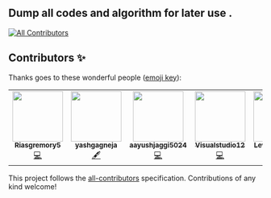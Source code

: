 ## **Dump all codes and algorithm for later use .** 

<!-- ALL-CONTRIBUTORS-BADGE:START - Do not remove or modify this section -->
[![All Contributors](https://img.shields.io/badge/all_contributors-6-orange.svg?style=flat-square)](#contributors-)
<!-- ALL-CONTRIBUTORS-BADGE:END -->

## Contributors ✨

Thanks goes to these wonderful people ([emoji key](https://allcontributors.org/docs/en/emoji-key)):

<!-- ALL-CONTRIBUTORS-LIST:START - Do not remove or modify this section -->
<!-- prettier-ignore-start -->
<!-- markdownlint-disable -->
<table>
  <tr>
    <td align="center"><a href="https://github.com/Riasgremory5"><img src="https://avatars3.githubusercontent.com/u/72184276?v=4?s=100" width="100px;" alt=""/><br /><sub><b>Riasgremory5</b></sub></a><br /><a href="https://github.com/Mohitkumar6122/Code-dump/commits?author=Riasgremory5" title="Code">💻</a></td>
    <td align="center"><a href="https://github.com/yashgagneja"><img src="https://avatars3.githubusercontent.com/u/56828872?v=4?s=100" width="100px;" alt=""/><br /><sub><b>yashgagneja</b></sub></a><br /><a href="#content-yashgagneja" title="Content">🖋</a></td>
    <td align="center"><a href="https://github.com/aayushjaggi5024"><img src="https://avatars1.githubusercontent.com/u/61476625?v=4?s=100" width="100px;" alt=""/><br /><sub><b>aayushjaggi5024</b></sub></a><br /><a href="https://github.com/Mohitkumar6122/Code-dump/commits?author=aayushjaggi5024" title="Code">💻</a></td>
    <td align="center"><a href="https://github.com/Visualstudio12"><img src="https://avatars0.githubusercontent.com/u/72209526?v=4?s=100" width="100px;" alt=""/><br /><sub><b>Visualstudio12</b></sub></a><br /><a href="https://github.com/Mohitkumar6122/Code-dump/commits?author=Visualstudio12" title="Code">💻</a></td>
    <td align="center"><a href="https://github.com/LeviAckerman11"><img src="https://avatars.githubusercontent.com/u/91897321?v=4?s=100" width="100px;" alt=""/><br /><sub><b>Levi Ackerman</b></sub></a><br /><a href="https://github.com/Mohitkumar6122/Code-dump/commits?author=LeviAckerman11" title="Code">💻</a></td>
    <td align="center"><a href="https://github.com/neerav5151"><img src="https://avatars.githubusercontent.com/u/56000819?v=4?s=100" width="100px;" alt=""/><br /><sub><b>neerav5151</b></sub></a><br /><a href="#content-neerav5151" title="Content">🖋</a> <a href="#design-neerav5151" title="Design">🎨</a></td>
  </tr>
</table>

<!-- markdownlint-restore -->
<!-- prettier-ignore-end -->

<!-- ALL-CONTRIBUTORS-LIST:END -->

This project follows the [all-contributors](https://github.com/all-contributors/all-contributors) specification. Contributions of any kind welcome!
